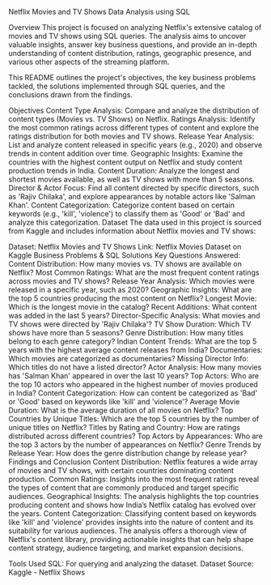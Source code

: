 Netflix Movies and TV Shows Data Analysis using SQL


Overview
This project is focused on analyzing Netflix's extensive catalog of movies and TV shows using SQL queries. The analysis aims to uncover valuable insights, answer key business questions, and provide an in-depth understanding of content distribution, ratings, geographic presence, and various other aspects of the streaming platform.

This README outlines the project's objectives, the key business problems tackled, the solutions implemented through SQL queries, and the conclusions drawn from the findings.

Objectives
Content Type Analysis: Compare and analyze the distribution of content types (Movies vs. TV Shows) on Netflix.
Ratings Analysis: Identify the most common ratings across different types of content and explore the ratings distribution for both movies and TV shows.
Release Year Analysis: List and analyze content released in specific years (e.g., 2020) and observe trends in content addition over time.
Geographic Insights: Examine the countries with the highest content output on Netflix and study content production trends in India.
Content Duration: Analyze the longest and shortest movies available, as well as TV shows with more than 5 seasons.
Director & Actor Focus: Find all content directed by specific directors, such as 'Rajiv Chilaka', and explore appearances by notable actors like 'Salman Khan'.
Content Categorization: Categorize content based on certain keywords (e.g., 'kill', 'violence') to classify them as 'Good' or 'Bad' and analyze this categorization.
Dataset
The data used in this project is sourced from Kaggle and includes information about Netflix movies and TV shows:

Dataset: Netflix Movies and TV Shows
Link: Netflix Movies Dataset on Kaggle
Business Problems & SQL Solutions
Key Questions Answered:
Content Distribution: How many movies vs. TV shows are available on Netflix?
Most Common Ratings: What are the most frequent content ratings across movies and TV shows?
Release Year Analysis: Which movies were released in a specific year, such as 2020?
Geographic Insights: What are the top 5 countries producing the most content on Netflix?
Longest Movie: Which is the longest movie in the catalog?
Recent Additions: What content was added in the last 5 years?
Director-Specific Analysis: What movies and TV shows were directed by 'Rajiv Chilaka'?
TV Show Duration: Which TV shows have more than 5 seasons?
Genre Distribution: How many titles belong to each genre category?
Indian Content Trends: What are the top 5 years with the highest average content releases from India?
Documentaries: Which movies are categorized as documentaries?
Missing Director Info: Which titles do not have a listed director?
Actor Analysis: How many movies has 'Salman Khan' appeared in over the last 10 years?
Top Actors: Who are the top 10 actors who appeared in the highest number of movies produced in India?
Content Categorization: How can content be categorized as 'Bad' or 'Good' based on keywords like 'kill' and 'violence'?
Average Movie Duration: What is the average duration of all movies on Netflix?
Top Countries by Unique Titles: Which are the top 5 countries by the number of unique titles on Netflix?
Titles by Rating and Country: How are ratings distributed across different countries?
Top Actors by Appearances: Who are the top 3 actors by the number of appearances on Netflix?
Genre Trends by Release Year: How does the genre distribution change by release year?
Findings and Conclusion
Content Distribution: Netflix features a wide array of movies and TV shows, with certain countries dominating content production.
Common Ratings: Insights into the most frequent ratings reveal the types of content that are commonly produced and target specific audiences.
Geographical Insights: The analysis highlights the top countries producing content and shows how India’s Netflix catalog has evolved over the years.
Content Categorization: Classifying content based on keywords like 'kill' and 'violence' provides insights into the nature of content and its suitability for various audiences.
The analysis offers a thorough view of Netflix's content library, providing actionable insights that can help shape content strategy, audience targeting, and market expansion decisions.

Tools Used
SQL: For querying and analyzing the dataset.
Dataset Source: Kaggle - Netflix Shows